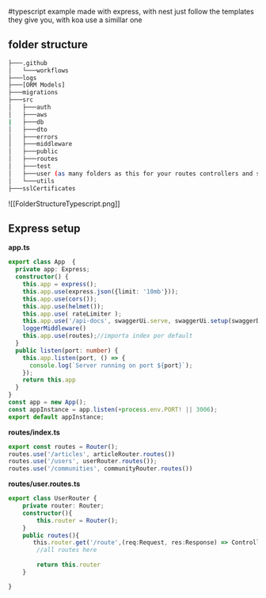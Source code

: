 #typescript
example made with express, with nest just follow the templates they give you, with koa use a simillar one
## folder structure
``` bash
├───.github
│   └───workflows
├───logs
├───[ORM Models]
├───migrations
├───src
│   ├───auth
│   ├───aws
|   ├───db
│   ├───dto
│   ├───errors
│   ├───middleware
│   ├───public
│   ├───routes
│   ├───test
│   ├───user (as many folders as this for your routes controllers and services)
│   └───utils
├───sslCertificates
```
![[FolderStructureTypescript.png]]

## Express setup
**app.ts**
```typescript
export class App  {
  private app: Express;
  constructor() {
    this.app = express();
    this.app.use(express.json({limit: '10mb'}));
    this.app.use(cors());
    this.app.use(helmet());
    this.app.use( rateLimiter );
    this.app.use('/api-docs', swaggerUi.serve, swaggerUi.setup(swaggerDocument));
    loggerMiddleware()
    this.app.use(routes);//importa index por default
  }
  public listen(port: number) {
    this.app.listen(port, () => {
      console.log(`Server running on port ${port}`);
    });
    return this.app
  }
}
const app = new App();
const appInstance = app.listen(+process.env.PORT! || 3006);
export default appInstance;
```

**routes/index.ts**
```typescript
export const routes = Router();
routes.use('/articles', articleRouter.routes())
routes.use('/users', userRouter.routes());
routes.use('/communities', communityRouter.routes())
```
**routes/user.routes.ts**
```typescript
export class UserRouter {
    private router: Router;
    constructor(){
        this.router = Router();
    }
    public routes(){
       this.router.get('/route',(req:Request, res:Response) => Controller.function(req, res));
        //all routes here
        
		return this.router
	}

}
```
